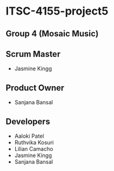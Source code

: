 # ITSC-4155-project5

## Group 4 (Mosaic Music)
## Scrum Master
- Jasmine Kingg

## Product Owner
- Sanjana Bansal


## Developers
- Aaloki Patel
- Ruthvika Kosuri
- Lilian Camacho
- Jasmine Kingg
- Sanjana Bansal
